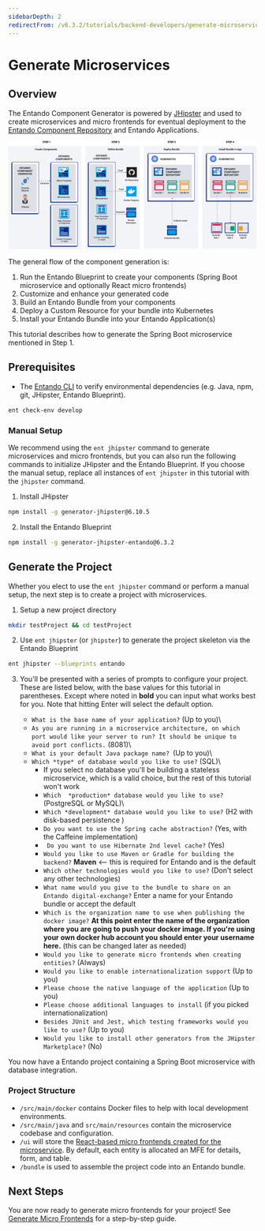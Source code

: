 ```yaml
---
sidebarDepth: 2
redirectFrom: /v6.3.2/tutorials/backend-developers/generate-microservices-and-micro-frontends.html
---
```


# Generate Microservices

## Overview

The Entando Component Generator is powered by [JHipster](https://www.jhipster.tech/) and used to create microservices and micro frontends for eventual deployment to the [Entando Component Repository](../../../docs/compose/ecr-overview.md) and Entando Applications.

![Entando Component Generator](./img/component-gen-flow.png)

The general flow of the component generation is:

1. Run the Entando Blueprint to create your components (Spring Boot microservice and optionally React micro frontends)
2. Customize and enhance your generated code
3. Build an Entando Bundle from your components
4. Deploy a Custom Resource for your bundle into Kubernetes
5. Install your Entando Bundle into your Entando Application(s)

This tutorial describes how to generate the Spring Boot microservice mentioned in Step 1. 

## Prerequisites

- The [Entando CLI](../../../docs/reference/entando-cli.md#check-environment) to verify environmental dependencies (e.g. Java, npm, git, JHipster, Entando Blueprint).
``` sh
ent check-env develop
``` 

### Manual Setup
We recommend using the `ent jhipster` command to generate microservices and micro frontends, but you can also run the following commands to initialize JHipster and the Entando Blueprint. If you choose the manual setup, replace all instances of `ent jhipster` in this tutorial with the `jhipster` command.  

1. Install JHipster
``` sh
npm install -g generator-jhipster@6.10.5
```

2. Install the Entando Blueprint
```sh
npm install -g generator-jhipster-entando@6.3.2
```

## Generate the Project
Whether you elect to use the `ent jhipster` command or perform a manual setup, the next step is to create a project with microservices. 

1. Setup a new project directory
``` sh
mkdir testProject && cd testProject
```

2. Use `ent jhipster` (or `jhipster`) to generate the project skeleton via the Entando Blueprint
``` sh
ent jhipster --blueprints entando
```

3. You'll be presented with a series of prompts to configure your project. These are listed below, with the base values for this tutorial in parentheses. Except where noted in **bold** you can input what works best for you. Note that hitting Enter will select the default option.
 
   - `What is the base name of your application?` (Up to you)\
   - `As you are running in a microservice architecture, on which port would like your server to run? It should be unique to avoid port conflicts.` (8081)\
   - `What is your default Java package name? `(Up to you)\
   - `Which *type* of database would you like to use?` (SQL)\
      - If you select no database you'll be building a stateless microservice, which is a valid choice, but the rest of this tutorial won't work
     - `Which  *production* database would you like to use?` (PostgreSQL or MySQL)\
     - `Which *development* database would you like to use?` (H2 with disk-based persistence )
     - `Do you want to use the Spring cache abstraction?` (Yes, with the Caffeine implementation)
     - ` Do you want to use Hibernate 2nd level cache?` (Yes)
     - `Would you like to use Maven or Gradle for building the backend?` **Maven** <-- this is required for Entando and is the default
     - `Which other technologies would you like to use?` (Don't select any other technologies)
     - `What name would you give to the bundle to share on an Entando digital-exchange?` Enter a name for your Entando bundle or accept the default
     - `Which is the organization name to use when publishing the docker image?` **At this point enter the name of the organization where you are going to push your docker image. If you're using your own docker hub account you should enter your username here.** (this can be changed later as needed)
     - `Would you like to generate micro frontends when creating entities?` (Always)
     - `Would you like to enable internationalization support` (Up to you)
     - `Please choose the native language of the application` (Up to you)
     - `Please choose additional languages to install` (if you picked internationalization)
     - `Besides JUnit and Jest, which testing frameworks would you like to use?` (Up to you)
     - `Would you like to install other generators from the JHipster Marketplace?` (No)

You now have a Entando project containing a Spring Boot microservice with database integration.      

### Project Structure
   * ```/src/main/docker``` contains Docker files to help with local development environments.
   * ```/src/main/java``` and ```src/main/resources``` contain the microservice codebase and configuration.
   * ```/ui``` will store the [React-based micro frontends created for the microservice](../mfe/generate-micro-frontends.md). By default, each entity is allocated an MFE for details, form, and table.
   * ```/bundle``` is used to assemble the project code into an Entando bundle.

## Next Steps

You are now ready to generate micro frontends for your project! See [Generate Micro Frontends](../mfe/generate-micro-frontends.md) for a step-by-step guide.

